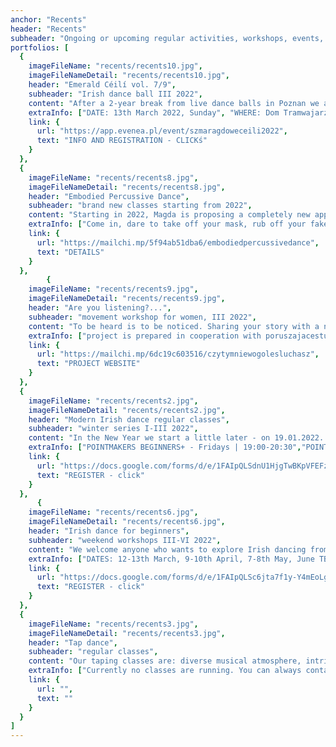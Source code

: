 ```yaml
---
anchor: "Recents"
header: "Recents"
subheader: "Ongoing or upcoming regular activities, workshops, events, projects."
portfolios: [
  {
    imageFileName: "recents/recents10.jpg",
    imageFileNameDetail: "recents/recents10.jpg",
    header: "Emerald Céilí vol. 7/9",
    subheader: "Irish dance ball III 2022",
    content: "After a 2-year break from live dance balls in Poznan we announce the resurrection of our long-standing tradition. This year's edition will be a bit more intimate than previous meetings and marked by the spirit of support for Ukrainians. Each of us now needs to take care of ourselves as well, and moving together is always a good way to self-regulate. So bring your sadness, helplessness, piss, grief, fear and any other emotions and we will tame them with mutual support. We must admit that the Irish are a nation that in its turbulent history has constantly drawn strength from the restorative and heart-soothing healing power of poetry, music and dance. We refer to their tradition.",
    extraInfo: ["DATE: 13th March 2022, Sunday", "WHERE: Dom Tramwajarza, ul. Słowackiego 19, Poznań", "PROGRAME: 17:00-18:00 - basic Irish dance softshoe steps, 18:15-19:15 - basic sean nós steps, 19:30-21:30 - dance ball with group dances"],
    link: {
      url: "https://app.evenea.pl/event/szmaragdoweceili2022",
      text: "INFO AND REGISTRATION - CLICKś"
    }
  },
  {
    imageFileName: "recents/recents8.jpg",
    imageFileNameDetail: "recents/recents8.jpg",
    header: "Embodied Percussive Dance",
    subheader: "brand new classes starting from 2022",
    content: "Starting in 2022, Magda is proposing a completely new approach to tap dancing, which she has named Embodied Percussive Dance. The class will be a combination of various techniques of mindful body work and percussive dance, not limited to a particular style or technique. The aim of the class is to search for the dance technique that best suits us and to support courage of self-expression.",
    extraInfo: ["Come in, dare to take off your mask, rub off your fake layers, enjoy your authenticity and tell what you need to tell at this very moment.", "Dates will be announced soon, but we encourage you to take a look at the class descriptions."],
    link: {
      url: "https://mailchi.mp/5f94ab51dba6/embodiedpercussivedance",
      text: "DETAILS"
    }
  }, 
        {
    imageFileName: "recents/recents9.jpg",
    imageFileNameDetail: "recents/recents9.jpg",
    header: "Are you listening?...",
    subheader: "movement workshop for women, III 2022",
    content: "To be heard is to be noticed. Sharing your story with a non-judgmental, accepting and compassionate person can be a truly therapeutic, soul-healing experience. Too many of us remain silent. Because of fear, stress, lack of awareness, helplessness, awareness of being judged or simply because of lack of people who are ready to listen to us. With our project we want to stimulate, especially among women, the readiness both to listen carefully and to use their own voice.",
    extraInfo: ["project is prepared in cooperation with poruszajacestudio.pl", "weekend workshop for women focused on improving the art of listening and creating space to be heard","conscious bodywork through which we want to initiate processes of expression of deeply hidden emotions, so far unspoken words, unspoken thoughts, stories swept under rug in fear of being judged, stigmatized, revealing one's sensitivity","mindful practise", "free od charge", "registration via form"],
    link: {
      url: "https://mailchi.mp/6dc19c603516/czytymniewogolesluchasz",
      text: "PROJECT WEBSITE"
    }
  }, 
  {
    imageFileName: "recents/recents2.jpg",
    imageFileNameDetail: "recents/recents2.jpg",
    header: "Modern Irish dance regular classes",
    subheader: "winter series I-III 2022",
    content: "In the New Year we start a little later - on 19.01.2022. In February there may be a mini-adjustment of hours, but we will keep you informed and first ask in class. In January the groups are as follows:",
    extraInfo: ["POINTMAKERS BEGINNERS+ - Fridays | 19:00-20:30","POINTMAKERS INTERMEDIATE - Thursdays | 20:30-22:00", "TREBLEMAKERS BEGINNERS+ - Wednesdays | 17:30-19:00", "Organizational details can be found in the registration form below."],
    link: {
      url: "https://docs.google.com/forms/d/e/1FAIpQLSdnU1HjgTwBKpVFEFz2VONRVogsRjBbWVV0TMoeYt6sqHAi6A/viewform",
      text: "REGISTER - click"
    }
  },
      {
    imageFileName: "recents/recents6.jpg",
    imageFileNameDetail: "recents/recents6.jpg",
    header: "Irish dance for beginners",
    subheader: "weekend workshops III-VI 2022",
    content: "We welcome anyone who wants to explore Irish dancing from scratch or has a tiny bit of experience with Irish dancing! We will be learning a new set of steps at each class, so you can select classes without worrying that you won't know what it's all about. We will be recaping regularly to the basic elements and gradually giving you new challenges. We are already looking forward to dance with you!",
    extraInfo: ["DATES: 12-13th March, 9-10th April, 7-8th May, June TBA", "GROUPS: 11:00-12:30 - soft shoes, 12:30-14:00 - heavy shoes ","WHERE: Retro Dance Studio, Wielka 19 (near Old Market)", "INVESTMENT: 35 zł - drop-in 1,5 h, 210 zł - 7 classes pass, 350 zł - 14 classes pass", "REGISTRATION only via form below"],
    link: {
      url: "https://docs.google.com/forms/d/e/1FAIpQLSc6jta7f1y-Y4mEoLgUy9RCF6j8q_2VYJ9OOgtAIYsXnLHqzQ/viewform",
      text: "REGISTER - click"
    }
  },
  {
    imageFileName: "recents/recents3.jpg",
    imageFileNameDetail: "recents/recents3.jpg",
    header: "Tap dance",
    subheader: "regular classes",
    content: "Our taping classes are: diverse musical atmosphere, intriguing steps, encouragement to creativity and improvisation and friendly community. During regular classes we focus on dance and improvisation techniques.",
    extraInfo: ["Currently no classes are running. You can always contact us and book a private class."],
    link: {
      url: "",
      text: ""
    }
  }
]
---
```

